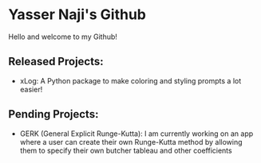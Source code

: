 # Yasser Naji's Github

Hello and welcome to my Github!

## Released Projects:
- xLog: A Python package to make coloring and styling prompts a lot easier!

## Pending Projects:
- GERK (General Explicit Runge-Kutta): I am currently working on an app where a user can create their own Runge-Kutta method by allowing them to specify their own butcher tableau and other coefficients

<!---
yfnaji/yfnaji is a ✨ special ✨ repository because its `README.md` (this file) appears on your GitHub profile.
You can click the Preview link to take a look at your changes.
--->
